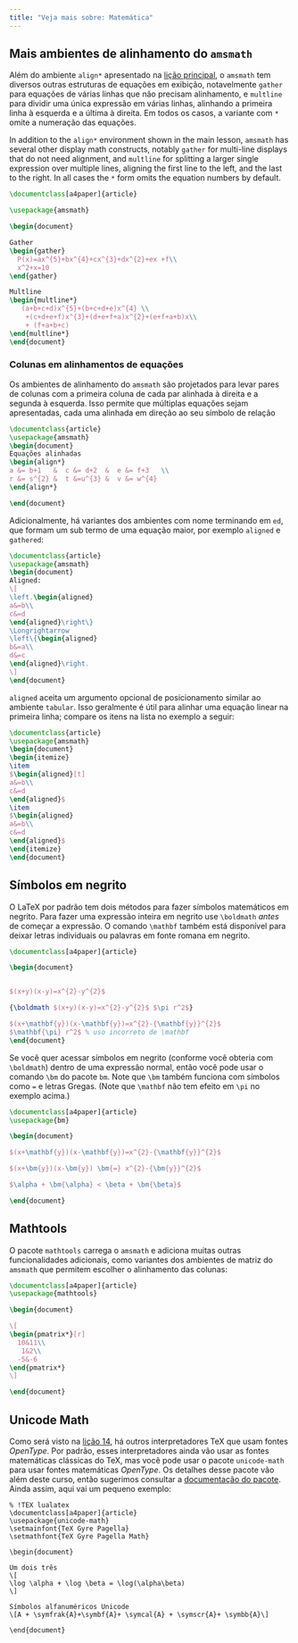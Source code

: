 ```yaml
---
title: "Veja mais sobre: Matemática"
---
```


## Mais ambientes de alinhamento do `amsmath`

Além do ambiente `align*` apresentado na [lição principal](pt/lesson-10), o
`amsmath` tem diversos outras estruturas de equações em exibição, notavelmente
`gather` para equações de várias linhas que não precisam alinhamento, e
`multline` para dividir uma única expressão em várias linhas, alinhando a
primeira linha à esquerda e a última à direita.  Em todos os casos, a variante
com `*` omite a numeração das equações.

In addition to the `align*` environment shown in the main lesson,
`amsmath` has several other display math constructs, notably `gather`
for multi-line displays that do not need alignment, and `multline` for
splitting a larger single expression over multiple lines, aligning the
first line to the left, and the last to the right. In all cases the `*`
form  omits the equation numbers by default.

```latex
\documentclass[a4paper]{article}

\usepackage{amsmath}

\begin{document}

Gather
\begin{gather}
  P(x)=ax^{5}+bx^{4}+cx^{3}+dx^{2}+ex +f\\
  x^2+x=10
\end{gather}

Multline
\begin{multline*}
   (a+b+c+d)x^{5}+(b+c+d+e)x^{4} \\
    +(c+d+e+f)x^{3}+(d+e+f+a)x^{2}+(e+f+a+b)x\\
    + (f+a+b+c)
\end{multline*}
\end{document}
```

### Colunas em alinhamentos de equações

Os ambientes de alinhamento do `amsmath` são projetados para levar pares de
colunas com a primeira coluna de cada par alinhada à direita e a segunda à
esquerda.  Isso permite que múltiplas equações sejam apresentadas, cada uma
alinhada em direção ao seu símbolo de relação

```latex
\documentclass{article}
\usepackage{amsmath}
\begin{document}
Equações alinhadas
\begin{align*}
a &= b+1   &  c &= d+2  &  e &= f+3   \\
r &= s^{2} &  t &=u^{3} &  v &= w^{4}
\end{align*}

\end{document}
```

Adicionalmente, há variantes dos ambientes com nome terminando em `ed`, que
formam um sub termo de uma equação maior, por exemplo `aligned` e `gathered`:

```latex
\documentclass{article}
\usepackage{amsmath}
\begin{document}
Aligned:
\[
\left.\begin{aligned}
a&=b\\
c&=d
\end{aligned}\right\}
\Longrightarrow
\left\{\begin{aligned}
b&=a\\
d&=c
\end{aligned}\right.
\]
\end{document}
```

`aligned` aceita um argumento opcional de posicionamento similar ao ambiente
`tabular`.  Isso geralmente é útil para alinhar uma equação linear na primeira
linha;  compare os itens na lista no exemplo a seguir:

```latex
\documentclass{article}
\usepackage{amsmath}
\begin{document}
\begin{itemize}
\item 
$\begin{aligned}[t]
a&=b\\
c&=d
\end{aligned}$
\item 
$\begin{aligned}
a&=b\\
c&=d
\end{aligned}$
\end{itemize}
\end{document}
```

## Símbolos em negrito

O LaTeX por padrão tem dois métodos para fazer símbolos matemáticos em negrito.
Para fazer uma expressão inteira em negrito use `\boldmath` _antes_ de começar
a expressão.  O comando `\mathbf` também está disponível para deixar letras
individuais ou palavras em fonte romana em negrito.

```latex
\documentclass[a4paper]{article}

\begin{document}


$(x+y)(x-y)=x^{2}-y^{2}$

{\boldmath $(x+y)(x-y)=x^{2}-y^{2}$ $\pi r^2$}

$(x+\mathbf{y})(x-\mathbf{y})=x^{2}-{\mathbf{y}}^{2}$
$\mathbf{\pi} r^2$ % uso incorreto de \mathbf
\end{document}
```

Se você quer acessar símbolos em negrito (conforme você obteria com `\boldmath`)
dentro de uma expressão normal, então você pode usar o comando `\bm` do pacote
`bm`.  Note que `\bm` também funciona com símbolos como `=` e letras Gregas.
(Note que `\mathbf` não tem efeito em `\pi` no exemplo acima.)

```latex
\documentclass[a4paper]{article}
\usepackage{bm}

\begin{document}

$(x+\mathbf{y})(x-\mathbf{y})=x^{2}-{\mathbf{y}}^{2}$

$(x+\bm{y})(x-\bm{y}) \bm{=} x^{2}-{\bm{y}}^{2}$

$\alpha + \bm{\alpha} < \beta + \bm{\beta}$

\end{document}
```

## Mathtools

O pacote `mathtools` carrega o `amsmath` e adiciona muitas outras
funcionalidades adicionais, como variantes dos ambientes de matriz do `amsmath`
que permitem escolher o alinhamento das colunas:

```latex
\documentclass[a4paper]{article}
\usepackage{mathtools}

\begin{document}

\[
\begin{pmatrix*}[r]
  10&11\\
   1&2\\
  -5&-6
\end{pmatrix*}
\]

\end{document}
```

## Unicode Math

Como será visto na [lição 14](pt/lesson-14), há outros interpretadores TeX que
usam fontes _OpenType_.  Por padrão, esses interpretadores ainda vão usar as
fontes matemáticas clássicas do TeX, mas você pode usar o pacote `unicode-math`
para usar fontes matemáticas _OpenType_.  Os detalhes desse pacote vão além
deste curso, então sugerimos consultar a
[documentação do pacote](https://texdoc.net/pkg/unicode-math).
Ainda assim, aqui vai um pequeno exemplo:

```
% !TEX lualatex
\documentclass[a4paper]{article}
\usepackage{unicode-math}
\setmainfont{TeX Gyre Pagella}
\setmathfont{TeX Gyre Pagella Math}

\begin{document}

Um dois três
\[
\log \alpha + \log \beta = \log(\alpha\beta)
\]

Símbolos alfanuméricos Unicode
\[A + \symfrak{A}+\symbf{A}+ \symcal{A} + \symscr{A}+ \symbb{A}\]

\end{document}
```
